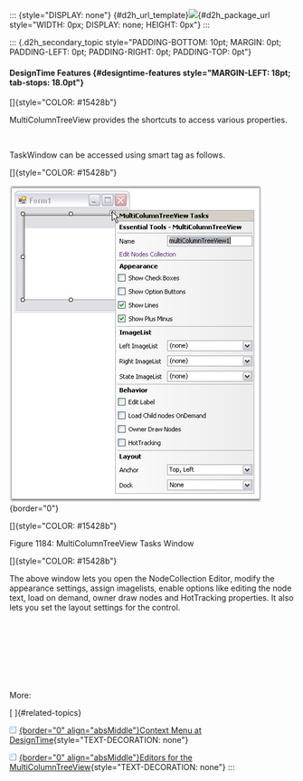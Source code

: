 ::: {style="DISPLAY: none"}
[](ms-xhelp:///?Id=d2h_url_template){#d2h_url_template}![](!package_url!){#d2h_package_url style="WIDTH: 0px; DISPLAY: none; HEIGHT: 0px"}
:::

::: {.d2h_secondary_topic style="PADDING-BOTTOM: 10pt; MARGIN: 0pt; PADDING-LEFT: 0pt; PADDING-RIGHT: 0pt; PADDING-TOP: 0pt"}
#### DesignTime Features {#designtime-features style="MARGIN-LEFT: 18pt; tab-stops: 18.0pt"}

[]{style="COLOR: #15428b"} 

MultiColumnTreeView provides the shortcuts to access various properties.

 

TaskWindow can be accessed using smart tag as follows.

[]{style="COLOR: #15428b"} 

![](ImagesExt/image76_1160.jpg){border="0"}

[]{style="COLOR: #15428b"} 

Figure 1184: MultiColumnTreeView Tasks Window

[]{style="COLOR: #15428b"} 

The above window lets you open the NodeCollection Editor, modify the appearance settings, assign imagelists, enable options like editing the node text, load on demand, owner draw nodes and HotTracking properties. It also lets you set the layout settings for the control.

 

 

 

 

More:

[ ]{#related-topics}

[![](button.gif){border="0" align="absMiddle"}Context Menu at DesignTime](ms-xhelp:///?Id=8a4b289b-66eb-4d3f-986f-0a6cec8375ef){style="TEXT-DECORATION: none"}

[![](button.gif){border="0" align="absMiddle"}Editors for the MultiColumnTreeView](ms-xhelp:///?Id=a487a2fc-8834-406c-94f4-81e634f05afa){style="TEXT-DECORATION: none"}
:::
